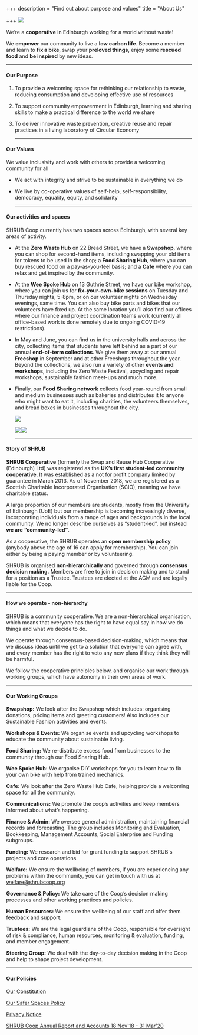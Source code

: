 +++
description = "Find out about purpose and values"
title = "About Us"

+++
![](https://res.cloudinary.com/shrub-co-op/image/upload/v1568674723/shrubcoop.org/media/vision_web_fyoad1.png)

We’re a **cooperative** in Edinburgh working for a world without waste!

We **empower** our community to live a **low carbon life**. Become a member and learn to **fix a bike**, swap your **preloved things**, enjoy some **rescued food** and **be inspired** by new ideas.

***

#### Our Purpose

1. To provide a welcoming space for rethinking our relationship to waste, reducing consumption and developing effective use of resources
2. To support community empowerment in Edinburgh, learning and sharing skills to make a practical difference to the world we share
3. To deliver innovative waste prevention, creative reuse and repair practices in a living laboratory of Circular Economy

   ***

#### Our Values

We value inclusivity and work with others to provide a welcoming community for all

* We act with integrity and strive to be sustainable in everything we do
* We live by co-operative values of self-help, self-responsibility, democracy, equality, equity, and solidarity

  ***

#### Our activities and spaces

SHRUB Coop currently has two spaces across Edinburgh, with several key areas of activity.

* At the **Zero Waste Hub** on 22 Bread Street, we have a **Swapshop**, where you can shop for second-hand items, including swapping your old items for tokens to be used in the shop; a **Food Sharing Hub**, where you can buy rescued food on a pay-as-you-feel basis; and a **Cafe** where you can relax and get inspired by the community.
* At the **Wee Spoke Hub** on 13 Guthrie Street, we have our bike workshop, where you can join us for **fix-your-own-bike sessions** on Tuesday and Thursday nights, 5-8pm, or on our volunteer nights on Wednesday evenings, same time. You can also buy bike parts and bikes that our volunteers have fixed up. At the same location you’ll also find our offices where our finance and project coordination teams work (currently all office-based work is done remotely due to ongoing COVID-19 restrictions).
* In May and June, you can find us in the university halls and across the city, collecting items that students have left behind as a part of our annual **end-of-term collections**. We give them away at our annual **Freeshop** in September and at other Freeshops throughout the year. Beyond the collections, we also run a variety of other **events and workshops**, including the Zero Waste Festival, upcycling and repair workshops, sustainable fashion meet-ups and much more.
* Finally, our **Food Sharing network** collects food year-round from small and medium businesses such as bakeries and distributes it to anyone who might want to eat it, including charities, the volunteers themselves, and bread boxes in businesses throughout the city.

  ![](https://res.cloudinary.com/shrub-co-op/image/upload/v1638522938/shrubcoop.org/media/IMG_7862_ga7x9e.jpg)

  ![](https://res.cloudinary.com/shrub-co-op/image/upload/v1638523021/shrubcoop.org/media/IMG_8159_k0sqk3.jpg)![](https://res.cloudinary.com/shrub-co-op/image/upload/v1638523082/shrubcoop.org/media/IMG_9768_iojwrb.jpg)

  ***

#### Story of SHRUB

**SHRUB Cooperative** (formerly the Swap and Reuse Hub Cooperative (Edinburgh) Ltd) was registered as the **UK’s first student-­led community co­operative**. It was established as a not for profit company limited by guarantee in March 2013. As of November 2018, we are registered as a Scottish Charitable Incorporated Organisation (SCIO), meaning we have charitable status.

A large proportion of our members are students, mostly from the University of Edinburgh (UoE) but our membership is becoming increasingly diverse, incorporating individuals from a range of ages and backgrounds in the local community. We no longer describe ourselves as “student-led”, but instead **we are “community-led”**.

As a co­operative, the SHRUB operates an **open membership policy** (anybody above the age of 16 can apply for membership). You can join either by being a paying member or by volunteering.

SHRUB is organised **non-hierarchically** and governed through **consensus decision making.** Members are free to join in decision making and to stand for a position as a Trustee. Trustees are elected at the AGM and are legally liable for the Co­op.

***

#### How we operate - non-hierarchy

SHRUB is a community cooperative. We are a non-hierarchical organisation, which means that everyone has the right to have equal say in how we do things and what we decide to do.

We operate through consensus-based decision-making, which means that we discuss ideas until we get to a solution that everyone can agree with, and every member has the right to veto any new plans if they think they will be harmful.

We follow the cooperative principles below, and organise our work through working groups, which have autonomy in their own areas of work.

***

#### Our Working Groups

**Swapshop:** We look after the Swapshop which includes: organising donations, pricing items and greeting customers! Also includes our Sustainable Fashion activities and events.

**Workshops & Events:** We organise events and upcycling workshops to educate the community about sustainable living.

**Food Sharing:** We re-distribute excess food from businesses to the community through our Food Sharing Hub.

**Wee Spoke Hub:** We organise DIY workshops for you to learn how to fix your own bike with help from trained mechanics.

**Cafe:** We look after the Zero Waste Hub Cafe, helping provide a welcoming space for all the community.

**Communications:** We promote the coop’s activities and keep members informed about what’s happening.

**Finance & Admin:** We oversee general administration, maintaining financial records and forecasting. The group includes Monitoring and Evaluation, Bookkeeping, Management Accounts, Social Enterprise and Funding subgroups.

**Funding:** We research and bid for grant funding to support SHRUB's projects and core operations.

**Welfare:** We ensure the wellbeing of members, if you are experiencing any problems within the community, you can get in touch with us at welfare@shrubcoop.org

**Governance & Policy:** We take care of the Coop’s decision making processes and other working practices and policies.

**Human Resources:** We ensure the wellbeing of our staff and offer them feedback and support.

**Trustees:** We are the legal guardians of the Coop, responsible for oversight of risk & compliance, human resources, monitoring & evaluation, funding, and member engagement.

**Steering Group:** We deal with the day-to-day decision making in the Coop and help to shape project development.

***

#### Our Policies

[Our Constitution](https://res.cloudinary.com/shrub-co-op/image/upload/v1578412034/shrubcoop.org/media/Revised_SHRUB_Cooperative_SCIO_constitution_-_December_2019_tvcgsc.pdf "Revised_SHRUB_Cooperative_SCIO_constitution_-_December_2019_tvcgsc.pdf")

[Our Safer Spaces Policy](https://res.cloudinary.com/shrub-co-op/image/upload/v1573736447/shrubcoop.org/media/SHRUB_Safer_Spaces_Policy_3.0_k1sjgv.pdf "Our Safer Spaces Policy")

[Privacy Notice](https://res.cloudinary.com/shrub-co-op/image/upload/v1575476568/shrubcoop.org/media/SHRUB_Privacy_Notice_2019_vgmtc3.pdf "SHRUB_Privacy_Notice_2019_vgmtc3.pdf")

[SHRUB Coop Annual Report and Accounts 18 Nov'18 - 31 Mar'20](https://res.cloudinary.com/shrub-co-op/image/upload/v1601983174/shrubcoop.org/media/SHRUB_Coop_Annual_Report_and_Accounts_18.11.20_-_31.03.20_cpbntw.pdf)